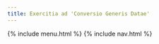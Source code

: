 ```yaml
---
title: Exercitia ad 'Conversio Generis Datae'
---
```


{% include menu.html %}
{% include nav.html %}